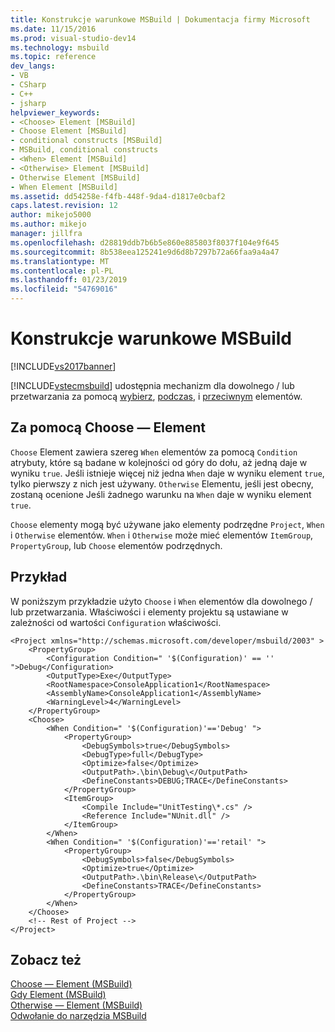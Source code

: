 ```yaml
---
title: Konstrukcje warunkowe MSBuild | Dokumentacja firmy Microsoft
ms.date: 11/15/2016
ms.prod: visual-studio-dev14
ms.technology: msbuild
ms.topic: reference
dev_langs:
- VB
- CSharp
- C++
- jsharp
helpviewer_keywords:
- <Choose> Element [MSBuild]
- Choose Element [MSBuild]
- conditional constructs [MSBuild]
- MSBuild, conditional constructs
- <When> Element [MSBuild]
- <Otherwise> Element [MSBuild]
- Otherwise Element [MSBuild]
- When Element [MSBuild]
ms.assetid: dd54258e-f4fb-448f-9da4-d1817e0cbaf2
caps.latest.revision: 12
author: mikejo5000
ms.author: mikejo
manager: jillfra
ms.openlocfilehash: d28819ddb7b6b5e860e885803f8037f104e9f645
ms.sourcegitcommit: 8b538eea125241e9d6d8b7297b72a66faa9a4a47
ms.translationtype: MT
ms.contentlocale: pl-PL
ms.lasthandoff: 01/23/2019
ms.locfileid: "54769016"
---
```

# <a name="msbuild-conditional-constructs"></a>Konstrukcje warunkowe MSBuild
[!INCLUDE[vs2017banner](../includes/vs2017banner.md)]

  
[!INCLUDE[vstecmsbuild](../includes/vstecmsbuild-md.md)] udostępnia mechanizm dla dowolnego / lub przetwarzania za pomocą [wybierz](../msbuild/choose-element-msbuild.md), [podczas](../msbuild/when-element-msbuild.md), i [przeciwnym](../msbuild/otherwise-element-msbuild.md) elementów.  
  
## <a name="using-the-choose-element"></a>Za pomocą Choose — Element  
 `Choose` Element zawiera szereg `When` elementów za pomocą `Condition` atrybuty, które są badane w kolejności od góry do dołu, aż jedną daje w wyniku `true`. Jeśli istnieje więcej niż jedna `When` daje w wyniku element `true`, tylko pierwszy z nich jest używany. `Otherwise` Elementu, jeśli jest obecny, zostaną ocenione Jeśli żadnego warunku na `When` daje w wyniku element `true`.  
  
 `Choose` elementy mogą być używane jako elementy podrzędne `Project`, `When` i `Otherwise` elementów. `When` i `Otherwise` może mieć elementów `ItemGroup`, `PropertyGroup`, lub `Choose` elementów podrzędnych.  
  
## <a name="example"></a>Przykład  
 W poniższym przykładzie użyto `Choose` i `When` elementów dla dowolnego / lub przetwarzania. Właściwości i elementy projektu są ustawiane w zależności od wartości `Configuration` właściwości.  
  
```  
<Project xmlns="http://schemas.microsoft.com/developer/msbuild/2003" >  
    <PropertyGroup>  
        <Configuration Condition=" '$(Configuration)' == '' ">Debug</Configuration>  
        <OutputType>Exe</OutputType>  
        <RootNamespace>ConsoleApplication1</RootNamespace>  
        <AssemblyName>ConsoleApplication1</AssemblyName>  
        <WarningLevel>4</WarningLevel>  
    </PropertyGroup>  
    <Choose>  
        <When Condition=" '$(Configuration)'=='Debug' ">  
            <PropertyGroup>  
                <DebugSymbols>true</DebugSymbols>  
                <DebugType>full</DebugType>  
                <Optimize>false</Optimize>  
                <OutputPath>.\bin\Debug\</OutputPath>  
                <DefineConstants>DEBUG;TRACE</DefineConstants>  
            </PropertyGroup>  
            <ItemGroup>  
                <Compile Include="UnitTesting\*.cs" />  
                <Reference Include="NUnit.dll" />  
            </ItemGroup>  
        </When>  
        <When Condition=" '$(Configuration)'=='retail' ">  
            <PropertyGroup>  
                <DebugSymbols>false</DebugSymbols>  
                <Optimize>true</Optimize>  
                <OutputPath>.\bin\Release\</OutputPath>  
                <DefineConstants>TRACE</DefineConstants>  
            </PropertyGroup>  
        </When>  
    </Choose>  
    <!-- Rest of Project -->  
</Project>  
```  
  
## <a name="see-also"></a>Zobacz też  
 [Choose — Element (MSBuild)](../msbuild/choose-element-msbuild.md)   
 [Gdy Element (MSBuild)](../msbuild/when-element-msbuild.md)   
 [Otherwise — Element (MSBuild)](../msbuild/otherwise-element-msbuild.md)   
 [Odwołanie do narzędzia MSBuild](../msbuild/msbuild-reference.md)

